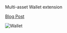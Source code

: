 Multi-asset Wallet extension

[Blog Post](https://liquality.io/blog/the-liquality-multi-chain-swap-wallet-cross-chain-atomic-swaps-have-never-been-so-easy/)

![Wallet](../assets/screenshot.png)
